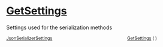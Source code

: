 # [GetSettings](./SerializationHelper-100664029.md)

Settings used for the serialization methods

<sub>[JsonSerializerSettings](./SerializationHelper-100664029.md)</sub><img width=200/><sub>[GetSettings](./SerializationHelper-100664029.md) (  )</sub><br>


